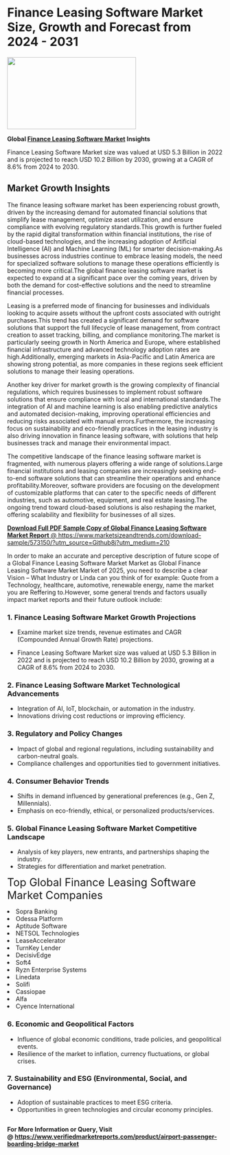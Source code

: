 <H1>Finance Leasing Software Market Size, Growth and Forecast from 2024 - 2031</H1><img class="aligncenter size-medium wp-image-584254" src="https://thirdeyenews.in/wp-content/uploads/2024/09/Global-Market-Research-300x168.jpeg" alt="" width="300" height="168" /><p><strong>Global&nbsp;<a href="https://www.marketsizeandtrends.com/download-sample/573150/?utm_source=Github8j?utm_medium=210">Finance Leasing Software Market</a> Insights</strong></p><p>Finance Leasing Software Market size was valued at USD 5.3 Billion in 2022 and is projected to reach USD 10.2 Billion by 2030, growing at a CAGR of 8.6% from 2024 to 2030.</p><p><h2>Market Growth Insights</h2> <p>The finance leasing software market has been experiencing robust growth, driven by the increasing demand for automated financial solutions that simplify lease management, optimize asset utilization, and ensure compliance with evolving regulatory standards.This growth is further fueled by the rapid digital transformation within financial institutions, the rise of cloud-based technologies, and the increasing adoption of Artificial Intelligence (AI) and Machine Learning (ML) for smarter decision-making.As businesses across industries continue to embrace leasing models, the need for specialized software solutions to manage these operations efficiently is becoming more critical.The global finance leasing software market is expected to expand at a significant pace over the coming years, driven by both the demand for cost-effective solutions and the need to streamline financial processes.</p> <p><a href="#"></a></p> <p>Leasing is a preferred mode of financing for businesses and individuals looking to acquire assets without the upfront costs associated with outright purchases.This trend has created a significant demand for software solutions that support the full lifecycle of lease management, from contract creation to asset tracking, billing, and compliance monitoring.The market is particularly seeing growth in North America and Europe, where established financial infrastructure and advanced technology adoption rates are high.Additionally, emerging markets in Asia-Pacific and Latin America are showing strong potential, as more companies in these regions seek efficient solutions to manage their leasing operations.</p> <p>Another key driver for market growth is the growing complexity of financial regulations, which requires businesses to implement robust software solutions that ensure compliance with local and international standards.The integration of AI and machine learning is also enabling predictive analytics and automated decision-making, improving operational efficiencies and reducing risks associated with manual errors.Furthermore, the increasing focus on sustainability and eco-friendly practices in the leasing industry is also driving innovation in finance leasing software, with solutions that help businesses track and manage their environmental impact.</p> <p>The competitive landscape of the finance leasing software market is fragmented, with numerous players offering a wide range of solutions.Large financial institutions and leasing companies are increasingly seeking end-to-end software solutions that can streamline their operations and enhance profitability.Moreover, software providers are focusing on the development of customizable platforms that can cater to the specific needs of different industries, such as automotive, equipment, and real estate leasing.The ongoing trend toward cloud-based solutions is also reshaping the market, offering scalability and flexibility for businesses of all sizes.</p> <p><a href="#"></p><p><span class=""><strong>Download Full PDF Sample Copy of Global Finance Leasing Software Market Report</strong> @ <a href="https://www.marketsizeandtrends.com/download-sample/573150/?utm_source=Github8j?utm_medium=210" target="_blank">https://www.marketsizeandtrends.com/download-sample/573150/?utm_source=Github8j?utm_medium=210</a></span></p><p>In order to make an accurate and perceptive description of future scope of a Global&nbsp;Finance Leasing Software Market Market as Global&nbsp;Finance Leasing Software Market Market of 2025, you need to describe a clear Vision &ndash; What Industry or Linda can you think of for example: Quote from a Technology, healthcare, automotive, renewable energy, name the market you are Reffering to.However, some general trends and factors usually impact market reports and their future outlook include:</p><h3>1.&nbsp;<strong>Finance Leasing Software Market Growth Projections</strong></h3><ul><li>Examine market size trends, revenue estimates and CAGR (Compounded Annual Growth Rate) projections.</li><li><p>Finance Leasing Software Market size was valued at USD 5.3 Billion in 2022 and is projected to reach USD 10.2 Billion by 2030, growing at a CAGR of 8.6% from 2024 to 2030.</p></li></ul><h3>2.&nbsp;<strong>Finance Leasing Software Market Technological Advancements</strong></h3><ul><li>Integration of AI, IoT, blockchain, or automation in the industry.</li><li>Innovations driving cost reductions or improving efficiency.</li></ul><h3>3.&nbsp;<strong>Regulatory and Policy Changes</strong></h3><ul><li>Impact of global and regional regulations, including sustainability and carbon-neutral goals.</li><li>Compliance challenges and opportunities tied to government initiatives.</li></ul><h3>4.&nbsp;<strong>Consumer Behavior Trends</strong></h3><ul><li>Shifts in demand influenced by generational preferences (e.g., Gen Z, Millennials).</li><li>Emphasis on eco-friendly, ethical, or personalized products/services.</li></ul><h3>5.&nbsp;<strong>Global Finance Leasing Software Market Competitive Landscape</strong></h3><ul><li>Analysis of key players, new entrants, and partnerships shaping the industry.</li><li>Strategies for differentiation and market penetration.</li></ul><p data-pm-slice="1 1 []"><span style="color: inherit; font-family: inherit; font-size: 25px;">Top Global Finance Leasing Software Market Companies</span></p><div class="" data-test-id=""><p><li>Sopra Banking</li><li> Odessa Platform</li><li> Aptitude Software</li><li> NETSOL Technologies</li><li> LeaseAccelerator</li><li> TurnKey Lender</li><li> DecisivEdge</li><li> Soft4</li><li> Ryzn Enterprise Systems</li><li> Linedata</li><li> Solifi</li><li> Cassiopae</li><li> Alfa</li><li> Cyence International</li></p></div><h3>6.&nbsp;<strong>Economic and Geopolitical Factors</strong></h3><ul><li>Influence of global economic conditions, trade policies, and geopolitical events.</li><li>Resilience of the market to inflation, currency fluctuations, or global crises.</li></ul><h3>7.&nbsp;<strong>Sustainability and ESG (Environmental, Social, and Governance)</strong></h3><ul><li>Adoption of sustainable practices to meet ESG criteria.</li><li>Opportunities in green technologies and circular economy principles.</li></ul><h2><strong style="font-size: 14px;">For More Information or Query, Visit @&nbsp;</strong><a style="background-color: #ffffff; font-size: 14px;" href="https://www.marketsizeandtrends.com/report/finance-leasing-software-market/" target="_blank">https://www.verifiedmarketreports.com/product/airport-passenger-boarding-bridge-market</a></h2>